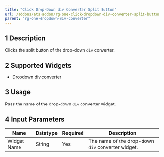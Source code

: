 ```yaml
---
title: "Click Drop-Down div Converter Split Button"
url: /addons/ats-addon/rg-one-click-dropdown-div-converter-split-button
parent: "rg-one-dropdown-div-converter"
---
```


## 1 Description

Clicks the split button of the drop-down `div` converter.

## 2 Supported Widgets

* Dropdown div converter

## 3 Usage

Pass the name of the drop-down `div` converter widget.

## 4 Input Parameters

Name | Datatype | Required | Description
---- | -------- | ------- |---------------
Widget Name | String | Yes | The name of the drop-down `div` converter widget.
